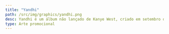 ```yaml
---
title: "Yandhi"
path: /src/img/graphics/yandhi.png
desc: Yandhi é um álbum não lançado de Kanye West, criado em setembro de 2018 e programado para ser lançado em 29 de setembro do mesmo ano. O projeto gerou grande expectativa entre os fãs, mas foi abandonado em favor de JESUS IS KING. Apesar de nunca ter sido lançado oficialmente, várias faixas das sessões vazaram online, permitindo que os fãs ouvissem e remixassem centenas de versões. Essa situação fez de Yandhi um dos projetos não lançados mais infames de Kanye, com um legado que continua a atrair a atenção do público.
type: Arte promocional
---
```

